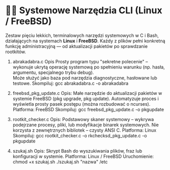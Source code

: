 # 🧙‍♂️ Systemowe Narzędzia CLI (Linux / FreeBSD)

Zestaw pięciu lekkich, terminalowych narzędzi systemowych w C i Bash, działających na systemach **Linux** i **FreeBSD**. 
Każdy z plików pełni konkretną funkcję administracyjną — od aktualizacji pakietów po sprawdzanie rootkitów.

1. abrakadabra.c
Opis
Prosty program typu "sekretne polecenie" – wykonuje ukrytą operację systemową po spełnieniu warunku (np. hasła, argumentu, specjalnego trybu debug).  
Może służyć jako baza pod narzędzia diagnostyczne, hasłowane lub testowe.
Skompiluj:
gcc abrakadabra.c -o abrakadabra

3. freebsd_pkg_update.c
Opis:
Małe narzędzie do aktualizacji pakietów w systemie FreeBSD (pkg upgrade, pkg update).
Automatyzuje proces i wyświetla prosty pasek postępu (można rozbudować o ncurses).
Platforma: FreeBSD
Skompiluj:
gcc freebsd_pkg_update.c -o pkgupdate

4. rootkit_checker.c
Opis:
Podstawowy skaner systemowy – wykrywa podejrzane procesy, pliki, lub modyfikacje binarek systemowych.
Nie korzysta z zewnętrznych bibliotek – czysty ANSI C.
Platforma: Linux
Skompiluj:
gcc rootkit_checker.c -o rkchecksd_pkg_update.c -o pkgupdate

5. szukaj.sh
Opis:
Skrypt Bash do wyszukiwania plików, fraz lub konfiguracji w systemie.
Platforma: Linux / FreeBSD
Uruchomienie:
chmod +x szukaj.sh
./szukaj.sh "nazwa" /etc


